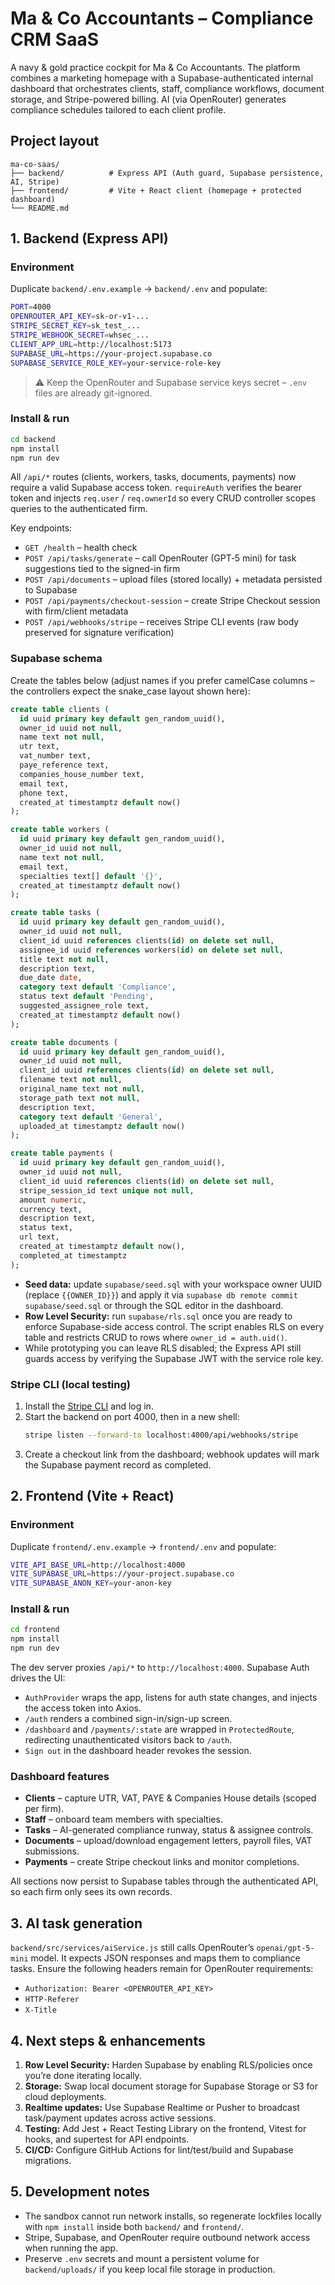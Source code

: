 # Ma & Co Accountants – Compliance CRM SaaS

A navy & gold practice cockpit for Ma & Co Accountants. The platform combines a marketing homepage with a Supabase-authenticated internal dashboard that orchestrates clients, staff, compliance workflows, document storage, and Stripe-powered billing. AI (via OpenRouter) generates compliance schedules tailored to each client profile.

## Project layout

```
ma-co-saas/
├── backend/          # Express API (Auth guard, Supabase persistence, AI, Stripe)
├── frontend/         # Vite + React client (homepage + protected dashboard)
└── README.md
```

## 1. Backend (Express API)

### Environment

Duplicate `backend/.env.example` → `backend/.env` and populate:

```bash
PORT=4000
OPENROUTER_API_KEY=sk-or-v1-...
STRIPE_SECRET_KEY=sk_test_...
STRIPE_WEBHOOK_SECRET=whsec_...
CLIENT_APP_URL=http://localhost:5173
SUPABASE_URL=https://your-project.supabase.co
SUPABASE_SERVICE_ROLE_KEY=your-service-role-key
```

> ⚠️ Keep the OpenRouter and Supabase service keys secret – `.env` files are already git-ignored.

### Install & run

```bash
cd backend
npm install
npm run dev
```

All `/api/*` routes (clients, workers, tasks, documents, payments) now require a valid Supabase access token. `requireAuth` verifies the bearer token and injects `req.user` / `req.ownerId` so every CRUD controller scopes queries to the authenticated firm.

Key endpoints:

- `GET /health` – health check
- `POST /api/tasks/generate` – call OpenRouter (GPT‑5 mini) for task suggestions tied to the signed-in firm
- `POST /api/documents` – upload files (stored locally) + metadata persisted to Supabase
- `POST /api/payments/checkout-session` – create Stripe Checkout session with firm/client metadata
- `POST /api/webhooks/stripe` – receives Stripe CLI events (raw body preserved for signature verification)

### Supabase schema

Create the tables below (adjust names if you prefer camelCase columns – the controllers expect the snake_case layout shown here):

```sql
create table clients (
  id uuid primary key default gen_random_uuid(),
  owner_id uuid not null,
  name text not null,
  utr text,
  vat_number text,
  paye_reference text,
  companies_house_number text,
  email text,
  phone text,
  created_at timestamptz default now()
);

create table workers (
  id uuid primary key default gen_random_uuid(),
  owner_id uuid not null,
  name text not null,
  email text,
  specialties text[] default '{}',
  created_at timestamptz default now()
);

create table tasks (
  id uuid primary key default gen_random_uuid(),
  owner_id uuid not null,
  client_id uuid references clients(id) on delete set null,
  assignee_id uuid references workers(id) on delete set null,
  title text not null,
  description text,
  due_date date,
  category text default 'Compliance',
  status text default 'Pending',
  suggested_assignee_role text,
  created_at timestamptz default now()
);

create table documents (
  id uuid primary key default gen_random_uuid(),
  owner_id uuid not null,
  client_id uuid references clients(id) on delete set null,
  filename text not null,
  original_name text not null,
  storage_path text not null,
  description text,
  category text default 'General',
  uploaded_at timestamptz default now()
);

create table payments (
  id uuid primary key default gen_random_uuid(),
  owner_id uuid not null,
  client_id uuid references clients(id) on delete set null,
  stripe_session_id text unique not null,
  amount numeric,
  currency text,
  description text,
  status text,
  url text,
  created_at timestamptz default now(),
  completed_at timestamptz
);
```

- **Seed data:** update `supabase/seed.sql` with your workspace owner UUID (replace `{{OWNER_ID}}`) and apply it via `supabase db remote commit supabase/seed.sql` or through the SQL editor in the dashboard.
- **Row Level Security:** run `supabase/rls.sql` once you are ready to enforce Supabase-side access control. The script enables RLS on every table and restricts CRUD to rows where `owner_id = auth.uid()`.
- While prototyping you can leave RLS disabled; the Express API still guards access by verifying the Supabase JWT with the service role key.

### Stripe CLI (local testing)

1. Install the [Stripe CLI](https://stripe.com/docs/stripe-cli) and log in.
2. Start the backend on port 4000, then in a new shell:
   ```bash
   stripe listen --forward-to localhost:4000/api/webhooks/stripe
   ```
3. Create a checkout link from the dashboard; webhook updates will mark the Supabase payment record as completed.

## 2. Frontend (Vite + React)

### Environment

Duplicate `frontend/.env.example` → `frontend/.env` and populate:

```bash
VITE_API_BASE_URL=http://localhost:4000
VITE_SUPABASE_URL=https://your-project.supabase.co
VITE_SUPABASE_ANON_KEY=your-anon-key
```

### Install & run

```bash
cd frontend
npm install
npm run dev
```

The dev server proxies `/api/*` to `http://localhost:4000`. Supabase Auth drives the UI:

- `AuthProvider` wraps the app, listens for auth state changes, and injects the access token into Axios.
- `/auth` renders a combined sign-in/sign-up screen.
- `/dashboard` and `/payments/:state` are wrapped in `ProtectedRoute`, redirecting unauthenticated visitors back to `/auth`.
- `Sign out` in the dashboard header revokes the session.

### Dashboard features

- **Clients** – capture UTR, VAT, PAYE & Companies House details (scoped per firm).
- **Staff** – onboard team members with specialties.
- **Tasks** – AI-generated compliance runway, status & assignee controls.
- **Documents** – upload/download engagement letters, payroll files, VAT submissions.
- **Payments** – create Stripe checkout links and monitor completions.

All sections now persist to Supabase tables through the authenticated API, so each firm only sees its own records.

## 3. AI task generation

`backend/src/services/aiService.js` still calls OpenRouter’s `openai/gpt-5-mini` model. It expects JSON responses and maps them to compliance tasks. Ensure the following headers remain for OpenRouter requirements:

- `Authorization: Bearer <OPENROUTER_API_KEY>`
- `HTTP-Referer`
- `X-Title`

## 4. Next steps & enhancements

1. **Row Level Security:** Harden Supabase by enabling RLS/policies once you’re done iterating locally.
2. **Storage:** Swap local document storage for Supabase Storage or S3 for cloud deployments.
3. **Realtime updates:** Use Supabase Realtime or Pusher to broadcast task/payment updates across active sessions.
4. **Testing:** Add Jest + React Testing Library on the frontend, Vitest for hooks, and supertest for API endpoints.
5. **CI/CD:** Configure GitHub Actions for lint/test/build and Supabase migrations.

## 5. Development notes

- The sandbox cannot run network installs, so regenerate lockfiles locally with `npm install` inside both `backend/` and `frontend/`.
- Stripe, Supabase, and OpenRouter require outbound network access when running the app.
- Preserve `.env` secrets and mount a persistent volume for `backend/uploads/` if you keep local file storage in production.
